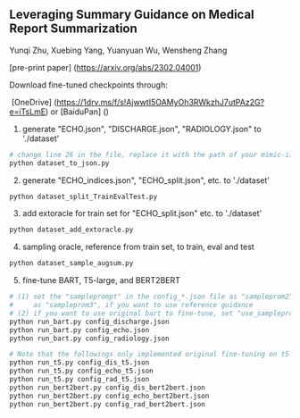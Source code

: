 ## **Leveraging Summary Guidance on Medical Report Summarization**

Yunqi Zhu, Xuebing Yang, Yuanyuan Wu, Wensheng Zhang

[pre-print paper] (https://arxiv.org/abs/2302.04001)

Download fine-tuned checkpoints through: 

​	[OneDrive] (https://1drv.ms/f/s!AjwwtI5OAMyOh3RWkzhJ7utPAz2G?e=iTsLmE) or [BaiduPan] ()

1. generate "ECHO.json", "DISCHARGE.json", "RADIOLOGY.json" to './dataset'

```bash
# change line 26 in the file, replace it with the path of your mimic-iii dataset (i.e. csv files).
python dataset_to_json.py
```

2. generate "ECHO_indices.json", "ECHO_split.json", etc. to './dataset'

```bash
python dataset_split_TrainEvalTest.py
```

3. add extoracle for train set for "ECHO_split.json" etc. to './dataset'

```bash
python dataset_add_extoracle.py
```

4. sampling oracle, reference from train set, to train, eval and test

```bash
python dataset_sample_augsum.py
```

5. fine-tune BART, T5-large, and BERT2BERT

```bash
# (1) set the "sampleprompt" in the config_*.json file as "sampleprom2", if you want to use oracle guidance.
#     as "sampleprom3", if you want to use reference guidance
# (2) if you want to use original bart to fine-tune, set "use_sampleprompt" in the config_*.json file as false
python run_bart.py config_discharge.json
python run_bart.py config_echo.json
python run_bart.py config_radiology.json

# Note that the followings only implemented original fine-tuning on t5-large and bert2bert 
python run_t5.py config_dis_t5.json
python run_t5.py config_echo_t5.json
python run_t5.py config_rad_t5.json
python run_bert2bert.py config_dis_bert2bert.json
python run_bert2bert.py config_echo_bert2bert.json
python run_bert2bert.py config_rad_bert2bert.json
```